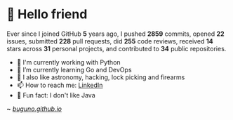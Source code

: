 # 🤖 Hello friend

Ever since I joined GitHub **5** years ago, I pushed **2859** commits, opened **22** issues, submitted **228** pull requests, did **255** code reviews, received **14** stars across **31** personal projects, and contributed to **34** public repositories.

- 🐍 I'm currently working with Python
- 🌱 I’m currently learning Go and DevOps
- 🔭 I also like astronomy, hacking, lock picking and firearms
- 📫 How to reach me: [LinkedIn](https://www.linkedin.com/in/brunodesouzabezerra/)
- 🤡 Fun fact: I don't like Java

**~** [_buguno.github.io_](https://buguno.github.io/)
